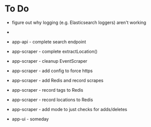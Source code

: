 # To Do

* figure out why logging (e.g. Elasticsearch loggers) aren't working
* 
* app-api - complete search endpoint

* app-scraper - complete extractLocation()
* app-scraper - cleanup EventScraper
* app-scraper - add config to force https

* app-scraper - add Redis and record scrapes
* app-scraper - record tags to Redis
* app-scraper - record locations to Redis

* app-scraper - add mode to just checks for adds/deletes

* app-ui - someday

